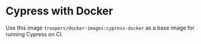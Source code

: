 # Cypress with Docker

Use this image `troopers/docker-images:cypress-docker` as a base image for running Cypress on CI.
